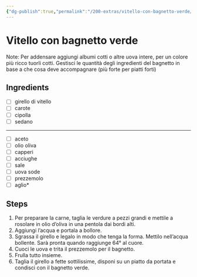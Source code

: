 ```yaml
---
{"dg-publish":true,"permalink":"/200-extras/vitello-con-bagnetto-verde/"}
---
```


# Vitello con bagnetto verde
Note: Per addensare aggiungi albumi cotti o altre uova intere, per un colore più ricco tuorli cotti.
Gestisci le quantità degli ingredienti del bagnetto in base a che cosa deve accompagnare (più forte per piatti forti)
## Ingredients
- [ ] girello di vitello
- [ ] carote
- [ ] cipolla
- [ ] sedano
---
- [ ] aceto
- [ ] olio oliva
- [ ] capperi
- [ ] acciughe
- [ ] sale
- [ ] uova sode
- [ ] prezzemolo
- [ ] aglio*
## Steps
1. Per preparare la carne, taglia le verdure a pezzi grandi e mettile a rosolare in olio d’oliva in una pentola dai bordi alti.
2. Aggiungi l’acqua e portala a bollore.
3. Sgrassa il girello e legalo in modo che tenga la forma. Mettilo nell’acqua bollente. Sarà pronta quando raggiunge 64° al cuore.
4. Cuoci le uova e trita il prezzemolo per il bagnetto.
5. Frulla tutto insieme.
6. Taglia il girello a fette sottilissime, disponi su un piatto da portata e condisci con il bagnetto verde.
